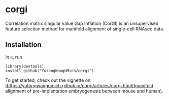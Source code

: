 # corgi

Correlation matrix singular value Gap Inflation (CorGI) is an unsupervised feature selection method for manifold alignment of single-cell RNAseq data.

## Installation

In `R`, run

```
library(devtools)
install_github("YutongWangUMich/corgi")
```

To get started, check out the vignette on [https://yutongwangumich.github.io/corgi/articles/corgi.html](manifold alignment of pre-implantation embryogenesis between mouse and human).

